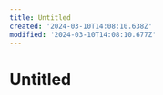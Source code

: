 ```yaml
---
title: Untitled
created: '2024-03-10T14:08:10.638Z'
modified: '2024-03-10T14:08:10.677Z'
---
```


# Untitled
